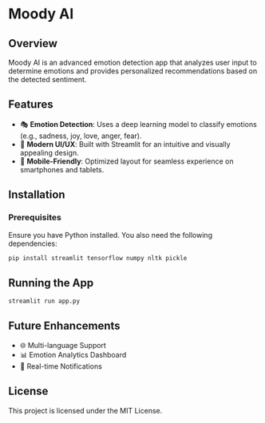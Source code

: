 # Moody AI

## Overview

Moody AI is an advanced emotion detection app that analyzes user input to determine emotions and provides personalized recommendations based on the detected sentiment.

## Features

- 🎭 **Emotion Detection**: Uses a deep learning model to classify emotions (e.g., sadness, joy, love, anger, fear).
- 🎨 **Modern UI/UX**: Built with Streamlit for an intuitive and visually appealing design.
- 📱 **Mobile-Friendly**: Optimized layout for seamless experience on smartphones and tablets.

## Installation

### Prerequisites

Ensure you have Python installed. You also need the following dependencies:

```bash
pip install streamlit tensorflow numpy nltk pickle
```


## Running the App

```bash
streamlit run app.py
```

## Future Enhancements

- 🌐 Multi-language Support
- 📊 Emotion Analytics Dashboard
- 🔔 Real-time Notifications


## License

This project is licensed under the MIT License.
